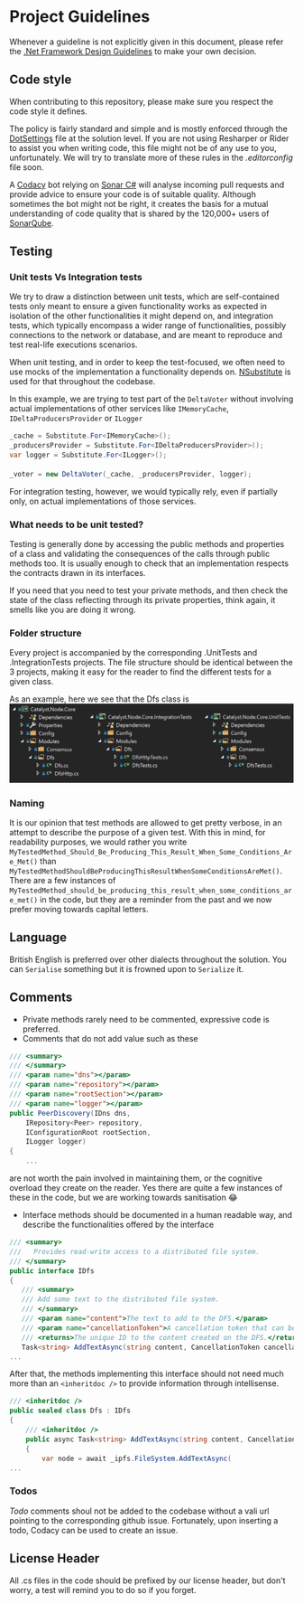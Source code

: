 # Project Guidelines

Whenever a guideline is not explicitly given in this document, please refer the [.Net Framework Design Guidelines](https://docs.microsoft.com/en-us/dotnet/standard/design-guidelines/) to make your own decision.

## Code style

When contributing to this repository, please make sure you respect the code style it defines.

The policy is fairly standard and simple and is mostly enforced through the [DotSettings](https://github.com/catalyst-network/Catalyst.Node/blob/develop/src/Catalyst.sln.DotSettings) file at the solution level. If you are not using Resharper or Rider to assist you when writing code, this file might not be of any use to you, unfortunately.  We will try to translate more of these rules in the _.editorconfig_ file soon.

A [Codacy](https://www.codacy.com) bot relying on [Sonar C#](https://github.com/SonarSource/sonar-dotnet) will analyse incoming pull requests and provide advice to ensure your code is of suitable quality. Although sometimes the bot might not be right, it creates the basis for a mutual understanding of code quality that is shared by the 120,000+ users of [SonarQube](https://www.sonarqube.org).

## Testing

### Unit tests Vs Integration tests

We try to draw a distinction between unit tests, which are self-contained tests only meant to ensure a given functionality works as expected in isolation of the other functionalities it might depend on, and integration tests, which typically encompass a wider range of functionalities, possibly connections to the network or database, and are meant to reproduce and test real-life executions scenarios.

When unit testing, and in order to keep the test-focused, we often need to use mocks of the implementation a functionality depends on. [NSubstitute](https://nsubstitute.github.io/) is used for that throughout the codebase.

In this example, we are trying to test part of the `DeltaVoter` without involving actual implementations of other services like `IMemoryCache`, `IDeltaProducersProvider` or `ILogger`
```csharp
_cache = Substitute.For<IMemoryCache>();
_producersProvider = Substitute.For<IDeltaProducersProvider>();
var logger = Substitute.For<ILogger>();

_voter = new DeltaVoter(_cache, _producersProvider, logger);
```

For integration testing, however, we would typically rely, even if partially only, on actual implementations of those services.

### What needs to be unit tested?
Testing is generally done by accessing the public methods and properties of a class and validating the consequences of the calls through public methods too. It is usually enough to check that an implementation respects the contracts drawn in its interfaces.

If you need that you need to test your private methods, and then check the state of the class reflecting through its private properties, think again, it smells like you are doing it wrong.

### Folder structure

Every project is accompanied by the corresponding .UnitTests and .IntegrationTests projects. The file structure should be identical between the 3 projects, making it easy for the reader to find the different tests for a given class.

As an example, here we see that the Dfs class is 
![project-structure](./Documentation/images/project-structure.png)



### Naming
It is our opinion that test methods are allowed to get pretty verbose, in an attempt to describe the purpose of a given test. With this in mind, for readability purposes, we would rather you write `MyTestedMethod_Should_Be_Producing_This_Result_When_Some_Conditions_Are_Met()` than `MyTestedMethodShouldBeProducingThisResultWhenSomeConditionsAreMet()`.
There are a few instances of `MyTestedMethod_should_be_producing_this_result_when_some_conditions_are_met()` in the code, but they are a reminder from the past and we now prefer moving towards capital letters.

## Language

British English is preferred over other dialects throughout the solution. You can `Serialise` something but it is frowned upon to `Serialize` it.

## Comments

- Private methods rarely need to be commented, expressive code is preferred.
- Comments that do not add value such as these

``` csharp
/// <summary>
/// </summary>
/// <param name="dns"></param>
/// <param name="repository"></param>
/// <param name="rootSection"></param>
/// <param name="logger"></param>
public PeerDiscovery(IDns dns,
    IRepository<Peer> repository,
    IConfigurationRoot rootSection,
    ILogger logger)
{
    ...
```
 are not worth the pain involved in maintaining them, or the cognitive overload they create on the reader. Yes there are quite a few instances of these in the code, but we are working towards sanitisation 😂
 
 - Interface methods should be documented in a human readable way, and describe the functionalities offered by the interface
 ``` csharp
/// <summary>
///   Provides read-write access to a distributed file system.
/// </summary>
public interface IDfs
{
    /// <summary>
    /// Add some text to the distributed file system.
    /// </summary>
    /// <param name="content">The text to add to the DFS.</param>
    /// <param name="cancellationToken">A cancellation token that can be used to cancel the work.</param>
    /// <returns>The unique ID to the content created on the DFS.</returns>
    Task<string> AddTextAsync(string content, CancellationToken cancellationToken = default);
...
```
After that, the methods implementing this interface should not need much more than an `<inheritdoc />` to provide information through intellisense.
```csharp
/// <inheritdoc />
public sealed class Dfs : IDfs
{
    /// <inheritdoc />
    public async Task<string> AddTextAsync(string content, CancellationToken cancellationToken = default)
    {
        var node = await _ipfs.FileSystem.AddTextAsync(
...
```

### Todos
_Todo_ comments shoul not be added to the codebase without a vali url pointing to the corresponding github issue. Fortunately, upon inserting a todo, Codacy can be used to create an issue.

## License Header

All .cs files in the code should be prefixed by our license header, but don't worry, a test will remind you to do so if you forget.